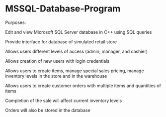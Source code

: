 # MSSQL-Database-Program

Purposes:

Edit and view Microsoft SQL Server database in C++ using SQL queries

Provide interface for database of simulated retail store

Allows users different levels of access (admin, manager, and cashier)

Allows creation of new users with login credentials

Allows users to create items, manage special sales pricing, manage inventory levels in the store and in the warehouse

Allows users to create customer orders with multiple items and quantities of items

Completion of the sale will affect current inventory levels

Orders will also be stored in the database
